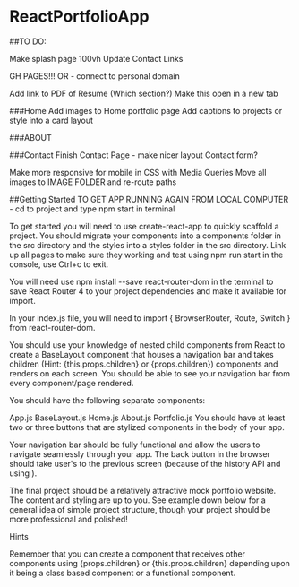 # ReactPortfolioApp

##TO DO:

Make splash page 100vh
Update Contact Links


  GH PAGES!!!
  OR - connect to personal domain

Add link to PDF of Resume (Which section?)
  Make this open in a new tab

###Home
Add images to Home portfolio page
    Add captions to projects or style into a card layout

###ABOUT  


###Contact
  Finish Contact Page - make nicer layout
    Contact form?

Make more responsive for mobile in CSS with Media Queries
Move all images to IMAGE FOLDER and re-route paths


##Getting Started
TO GET APP RUNNING AGAIN FROM LOCAL COMPUTER - cd to project and type npm start in terminal


To get started you will need to use create-react-app to quickly scaffold a project. You should migrate your components into a components folder in the src directory and the styles into a styles folder in the src directory. Link up all pages to make sure they working and test using npm run start in the console, use Ctrl+c to exit.

You will need use npm install --save react-router-dom in the terminal to save React Router 4 to your project dependencies and make it available for import.

In your index.js file, you will need to import { BrowserRouter, Route, Switch } from react-router-dom.

You should use your knowledge of nested child components from React to create a BaseLayout component that houses a navigation bar and takes children (Hint: {this.props.children} or {props.children}) components and renders on each screen. You should be able to see your navigation bar from every component/page rendered.

You should have the following separate components:

App.js
BaseLayout.js
Home.js
About.js
Portfolio.js
You should have at least two or three buttons that are stylized <Link> components in the body of your app.

Your navigation bar should be fully functional and allow the users to navigate seamlessly through your app. The back button in the browser should take user's to the previous screen (because of the history API and using <BrowserRouter>).

The final project should be a relatively attractive mock portfolio website. The content and styling are up to you. See example down below for a general idea of simple project structure, though your project should be more professional and polished!

Hints  

Remember that you can create a component that receives other components using {props.children} or {this.props.children} depending upon it being a class based component or a functional component.
